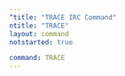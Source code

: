 ```yaml
---
^title: "TRACE IRC Command"
ntitle: "TRACE"
layout: command
notstarted: true

command: TRACE
---
```

